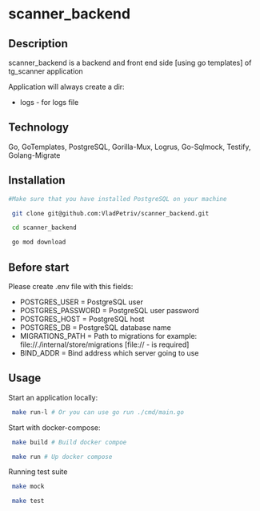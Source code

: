 # scanner_backend

## Description

scanner_backend is a backend and front end side [using go templates] of tg_scanner application

Application will always create a dir:
  - logs - for logs file

## Technology

Go, GoTemplates, PostgreSQL, Gorilla-Mux, Logrus, Go-Sqlmock, Testify, Golang-Migrate


## Installation

```bash
#Make sure that you have installed PostgreSQL on your machine

 git clone git@github.com:VladPetriv/scanner_backend.git

 cd scanner_backend 

 go mod download

```

## Before start

Please create .env file with this fields:
- POSTGRES_USER = PostgreSQL user
- POSTGRES_PASSWORD = PostgreSQL user password
- POSTGRES_HOST = PostgreSQL host
- POSTGRES_DB = PostgreSQL database name
- MIGRATIONS_PATH = Path to migrations for example: file://./internal/store/migrations 
[file:// - is required]
- BIND_ADDR = Bind address which server going to use

## Usage

Start an application locally:

```bash
 make run-l # Or you can use go run ./cmd/main.go
```

Start with docker-compose:

```bash
 make build # Build docker compoe

 make run # Up docker compose
```

Running test suite


```bash
 make mock

 make test
```



